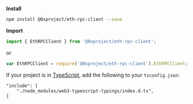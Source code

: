 **Install**

```bash
npm install @0xproject/eth-rpc-client --save
```

**Import**

```javascript
import { EthRPCClient } from '@0xproject/eth-rpc-client';
```

or

```javascript
var EthRPCClient = require('@0xproject/eth-rpc-client').EthRPCClient;
```

If your project is in [TypeScript](https://www.typescriptlang.org/), add the following to your `tsconfig.json`:

```
"include": [
    "./node_modules/web3-typescript-typings/index.d.ts",
]
```
